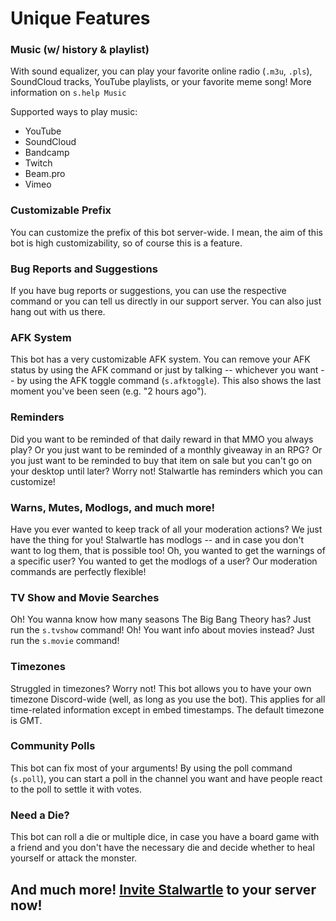 # Unique Features
### Music (w/ history & playlist)
With sound equalizer, you can play your favorite online radio (`.m3u`, `.pls`), SoundCloud tracks, YouTube playlists, or your favorite meme song! More information on `s.help Music`

Supported ways to play music:
* YouTube
* SoundCloud
* Bandcamp
* Twitch
* Beam.pro
* Vimeo

### Customizable Prefix
You can customize the prefix of this bot server-wide. I mean, the aim of this bot is high customizability, so of course this is a feature.
### Bug Reports and Suggestions
If you have bug reports or suggestions, you can use the respective command or you can tell us directly in our support server. You can also just hang out with us there.
### AFK System
This bot has a very customizable AFK system. You can remove your AFK status by using the AFK command or just by talking -- whichever you want -- by using the AFK toggle command (`s.afktoggle`). This also shows the last moment you've been seen (e.g. "2 hours ago").
### Reminders
Did you want to be reminded of that daily reward in that MMO you always play? Or you just want to be reminded of a monthly giveaway in an RPG? Or you just want to be reminded to buy that item on sale but you can't go on your desktop until later? Worry not! Stalwartle has reminders which you can customize!
### Warns, Mutes, Modlogs, and much more!
Have you ever wanted to keep track of all your moderation actions? We just have the thing for you! Stalwartle has modlogs -- and in case you don't want to log them, that is possible too! Oh, you wanted to get the warnings of a specific user? You wanted to get the modlogs of a user? Our moderation commands are perfectly flexible!
### TV Show and Movie Searches
Oh! You wanna know how many seasons The Big Bang Theory has? Just run the `s.tvshow` command! Oh! You want info about movies instead? Just run the `s.movie` command!
### Timezones
Struggled in timezones? Worry not! This bot allows you to have your own timezone Discord-wide (well, as long as you use the bot). This applies for all time-related information except in embed timestamps. The default timezone is GMT.
### Community Polls
This bot can fix most of your arguments! By using the poll command (`s.poll`), you can start a poll in the channel you want and have people react to the poll to settle it with votes.
### Need a Die?
This bot can roll a die or multiple dice, in case you have a board game with a friend and you don't have the necessary die and decide whether to heal yourself or attack the monster.

## And much more! [Invite Stalwartle](https://bit.ly/stalwartle) to your server now!
